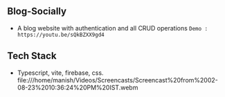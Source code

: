 ## Blog-Socially

- A blog website with authentication and all CRUD operations
  `Demo : https://youtu.be/sQkBZXX9gd4`

## Tech Stack

- Typescript, vite, firebase, css.
file:///home/manish/Videos/Screencasts/Screencast%20from%2002-08-23%2010:36:24%20PM%20IST.webm
